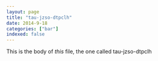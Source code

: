 ```yaml
---
layout: page
title: "tau-jzso-dtpclh"
date: 2014-9-18
categories: ["bar"]
indexed: false
---
```

This is the body of _this_ file, the one called tau-jzso-dtpclh
